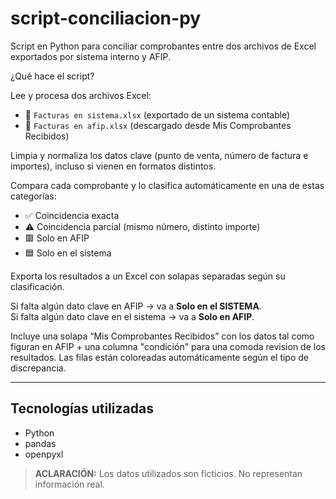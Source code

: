 # script-conciliacion-py
Script en Python para conciliar comprobantes entre dos archivos de Excel exportados por sistema interno y AFIP.  

¿Qué hace el script?

Lee y procesa dos archivos Excel:

- 📄 `Facturas en sistema.xlsx` (exportado de un sistema contable)  
- 📄 `Facturas en afip.xlsx` (descargado desde Mis Comprobantes Recibidos)

Limpia y normaliza los datos clave (punto de venta, número de factura e importes), incluso si vienen en formatos distintos.

Compara cada comprobante y lo clasifica automáticamente en una de estas categorías:

- ✅ Coincidencia exacta  
- ⚠️ Coincidencia parcial (mismo número, distinto importe)  
- 🟥 Solo en AFIP  
- 🟦 Solo en el sistema  

Exporta los resultados a un Excel con solapas separadas según su clasificación.

Si falta algún dato clave en AFIP → va a **Solo en el SISTEMA**.  
Si falta algún dato clave en el sistema → va a **Solo en AFIP**.

Incluye una solapa “Mis Comprobantes Recibidos” con los datos tal como figuran en AFIP + una columna "condición" para una comoda revision de los resultados. Las filas están coloreadas automáticamente según el tipo de discrepancia.

---

## Tecnologías utilizadas

- Python  
- pandas  
- openpyxl

> **ACLARACIÓN:** Los datos utilizados son ficticios. No representan información real.


